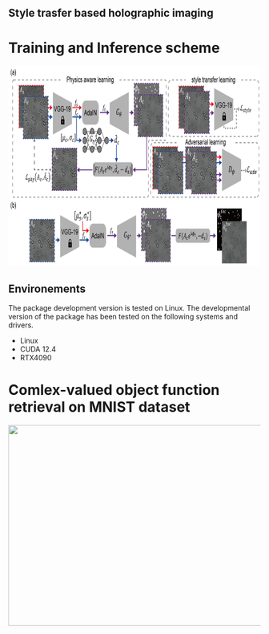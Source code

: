 ## Style trasfer based holographic imaging


# Training and Inference scheme
<p align = "center">
<img src="/Figures/training.png" width="800" height="400">
</p>

## Environements
The package development version is tested on Linux. The developmental version of the package has been tested on the following systems and drivers.
- Linux
- CUDA 12.4
- RTX4090

# Comlex-valued object function retrieval on MNIST dataset 
<p align = "center">
<img src="/Figures/Mnist-result.png" width="800" height="400">
</p>
